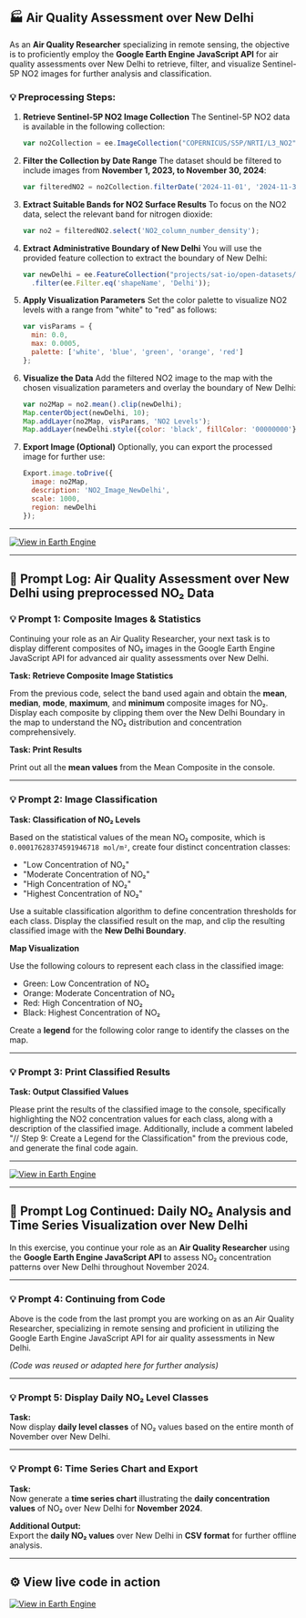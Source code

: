 ## 🏭 Air Quality Assessment over New Delhi

As an **Air Quality Researcher** specializing in remote sensing, the objective is to proficiently employ the **Google Earth Engine JavaScript API** for air quality assessments over New Delhi to retrieve, filter, and visualize Sentinel-5P NO2 images for further analysis and classification. 

### 💡 Preprocessing Steps:

1. **Retrieve Sentinel-5P NO2 Image Collection**
   The Sentinel-5P NO2 data is available in the following collection:

   ```javascript
   var no2Collection = ee.ImageCollection("COPERNICUS/S5P/NRTI/L3_NO2");
   ```

2. **Filter the Collection by Date Range**
   The dataset should be filtered to include images from **November 1, 2023, to November 30, 2024**:

   ```javascript
   var filteredNO2 = no2Collection.filterDate('2024-11-01', '2024-11-30');
   ```

3. **Extract Suitable Bands for NO2 Surface Results**
   To focus on the NO2 data, select the relevant band for nitrogen dioxide:

   ```javascript
   var no2 = filteredNO2.select('NO2_column_number_density');
   ```

4. **Extract Administrative Boundary of New Delhi**
   You will use the provided feature collection to extract the boundary of New Delhi:

   ```javascript
   var newDelhi = ee.FeatureCollection("projects/sat-io/open-datasets/geoboundaries/CGAZ_ADM1")
     .filter(ee.Filter.eq('shapeName', 'Delhi'));
   ```

5. **Apply Visualization Parameters**
   Set the color palette to visualize NO2 levels with a range from "white" to "red" as follows:

   ```javascript
   var visParams = {
     min: 0.0,
     max: 0.0005,
     palette: ['white', 'blue', 'green', 'orange', 'red']
   };
   ```

6. **Visualize the Data**
   Add the filtered NO2 image to the map with the chosen visualization parameters and overlay the boundary of New Delhi:

   ```javascript
   var no2Map = no2.mean().clip(newDelhi);
   Map.centerObject(newDelhi, 10);
   Map.addLayer(no2Map, visParams, 'NO2 Levels');
   Map.addLayer(newDelhi.style({color: 'black', fillColor: '00000000'}), {}, 'New Delhi Boundary');
   ```

7. **Export Image (Optional)**
   Optionally, you can export the processed image for further use:

   ```javascript
   Export.image.toDrive({
     image: no2Map,
     description: 'NO2_Image_NewDelhi',
     scale: 1000,
     region: newDelhi
   });
   ```

---
[![View in Earth Engine](https://img.shields.io/badge/View%20in-Earth%20Engine-008000?logo=google)](https://code.earthengine.google.com/89c41fd70b2b8d23a1bbe7a8f5a1b5d4?noload=true)

---

##  📌 Prompt Log: Air Quality Assessment over New Delhi using preprocessed NO₂ Data

### 💡 Prompt 1: Composite Images & Statistics

Continuing your role as an Air Quality Researcher, your next task is to display different composites of NO₂ images in the Google Earth Engine JavaScript API for advanced air quality assessments over New Delhi.

**Task: Retrieve Composite Image Statistics**

From the previous code, select the band used again and obtain the **mean**, **median**, **mode**, **maximum**, and **minimum** composite images for NO₂. Display each composite by clipping them over the New Delhi Boundary in the map to understand the NO₂ distribution and concentration comprehensively.

**Task: Print Results**

Print out all the **mean values** from the Mean Composite in the console.

---

### 💡 Prompt 2: Image Classification

**Task: Classification of NO₂ Levels**

Based on the statistical values of the mean NO₂ composite, which is `0.00017628374591946718 mol/m²`, create four distinct concentration classes:

- "Low Concentration of NO₂"
- "Moderate Concentration of NO₂"
- "High Concentration of NO₂"
- "Highest Concentration of NO₂"

Use a suitable classification algorithm to define concentration thresholds for each class. Display the classified result on the map, and clip the resulting classified image with the **New Delhi Boundary**.

**Map Visualization**

Use the following colours to represent each class in the classified image:

- Green: Low Concentration of NO₂
- Orange: Moderate Concentration of NO₂
- Red: High Concentration of NO₂
- Black: Highest Concentration of NO₂

Create a **legend** for the following color range to identify the classes on the map.

---

### 💡 Prompt 3: Print Classified Results

**Task: Output Classified Values**

Please print the results of the classified image to the console, specifically highlighting the NO2 concentration values for each class, along with a description of the classified image. Additionally, include a comment labeled "// Step 9: Create a Legend for the Classification" from the previous code, and generate the final code again.

---

[![View in Earth Engine](https://img.shields.io/badge/View%20in-Earth%20Engine-008000?logo=google)](https://code.earthengine.google.com/e0b7188cb089244dd5c20cf704cb3966?noload=true)

---

## 🧪 Prompt Log Continued: Daily NO₂ Analysis and Time Series Visualization over New Delhi

In this exercise, you continue your role as an **Air Quality Researcher** using the **Google Earth Engine JavaScript API** to assess NO₂ concentration patterns over New Delhi throughout November 2024.

---

### 💡 Prompt 4: Continuing from Code

Above is the code from the last prompt you are working on as an Air Quality Researcher, specializing in remote sensing and proficient in utilizing the Google Earth Engine JavaScript API for air quality assessments in New Delhi.

*(Code was reused or adapted here for further analysis)*

---

### 💡 Prompt 5: Display Daily NO₂ Level Classes

**Task:**  
Now display **daily level classes** of NO₂ values based on the entire month of November over New Delhi.

---

### 💡 Prompt 6: Time Series Chart and Export

**Task:**  
Now generate a **time series chart** illustrating the **daily concentration values** of NO₂ over New Delhi for **November 2024**.

**Additional Output:**  
Export the **daily NO₂ values** over New Delhi in **CSV format** for further offline analysis.

---
## ⚙️ View live code in action
[![View in Earth Engine](https://img.shields.io/badge/View%20in-Earth%20Engine-008000?logo=google)](https://code.earthengine.google.com/d5c4caf61e833bc239badc3af01bf34e?noload=true)
